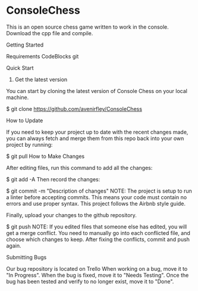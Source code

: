 # ConsoleChess

This is an open source chess game written to work in the console.
Download the cpp file and compile.

Getting Started

Requirements
CodeBlocks
git

Quick Start

1. Get the latest version

You can start by cloning the latest version of Console Chess on your local machine.

$ git clone https://github.com/avenirfley/ConsoleChess

How to Update

If you need to keep your project up to date with the recent changes made, you can always fetch and merge them from this repo back into your own project by running:

$ git pull
How to Make Changes

After editing files, run this command to add all the changes:

$ git add -A
Then record the changes:

$ git commit -m "Description of changes"
NOTE: The project is setup to run a linter before accepting commits. This means your code must contain no errors and use proper syntax. This project follows the Airbnb style guide.

Finally, upload your changes to the github repository.

$ git push
NOTE: If you edited files that someone else has edited, you will get a merge conflict. You need to manually go into each conflicted file, and choose which changes to keep. After fixing the conflicts, commit and push again.

Submitting Bugs

Our bug repository is located on Trello When working on a bug, move it to "In Progress". When the bug is fixed, move it to "Needs Testing". Once the bug has been tested and verify to no longer exist, move it to "Done".
